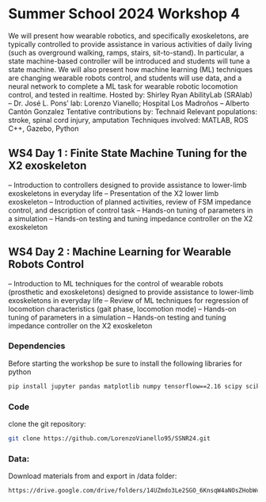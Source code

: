 # Summer School 2024 Workshop 4

We will present how wearable robotics, and specifically exoskeletons, are typically controlled to provide assistance in various activities of daily living (such as overground walking, ramps, stairs, sit-to-stand). In particular, a state machine-based controller will be introduced and students will tune a state machine. We will also present how machine learning (ML) techniques are changing wearable robots control, and students will use data, and a neural network to complete a ML task for wearable robotic locomotion control, and tested in realtime.
Hosted by: Shirley Ryan AbilityLab (SRAlab) – Dr. José L. Pons’ lab: Lorenzo Vianello;  Hospital Los Madroños – Alberto Cantón Gonzalez
Tentative contributions by: Technaid
Relevant populations: stroke, spinal cord injury, amputation
Techniques involved: MATLAB, ROS C++, Gazebo, Python

## WS4 Day 1 : Finite State Machine Tuning for the X2 exoskeleton
– Introduction to controllers designed to provide assistance to lower-limb exoskeletons in everyday life
– Presentation of the X2 lower limb exoskeleton
– Introduction of planned activities, review of FSM impedance control, and description of control task
– Hands-on tuning of parameters in a simulation
– Hands-on testing and tuning impedance controller on the X2 exoskeleton

## WS4 Day 2 : Machine Learning for Wearable Robots Control
– Introduction to ML techniques for the control of wearable robots (prosthetic and exoskeletons) designed to provide assistance to lower-limb exoskeletons in everyday life
– Review of ML techniques for regression of locomotion characteristics (gait phase, locomotion mode)
– Hands-on tuning of parameters in a simulation
– Hands-on testing and tuning impedance controller on the X2 exoskeleton

### Dependencies
Before starting the workshop be sure to install the following libraries for python

```bash
pip install jupyter pandas matplotlib numpy tensorflow==2.16 scipy scikit-learn
```
### Code

clone the git repository:
```bash
git clone https://github.com/LorenzoVianello95/SSNR24.git
```

### Data:

Download materials from and export in /data folder: 
```bash
https://drive.google.com/drive/folders/14UZmdo3Le2SGO_6KnsqW4aNOsZHobWc4
```